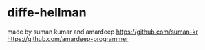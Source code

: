 # diffe-hellman
made by suman kumar and amardeep
https://github.com/suman-kr
https://github.com/amardeep-programmer
